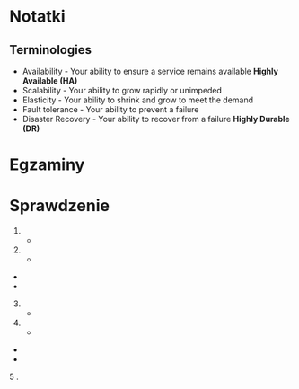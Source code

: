 # Notatki 

## Terminologies
- Availability - Your ability to ensure a service remains available **Highly Available (HA)**
- Scalability - Your ability to grow rapidly or unimpeded
- Elasticity - Your ability to shrink and grow to meet the demand
- Fault tolerance - Your ability to prevent a failure
- Disaster Recovery - Your ability to recover from a failure **Highly Durable (DR)**




# Egzaminy



# Sprawdzenie
1. +
2. +
-
-
3. +
4. +
+
+
5 .